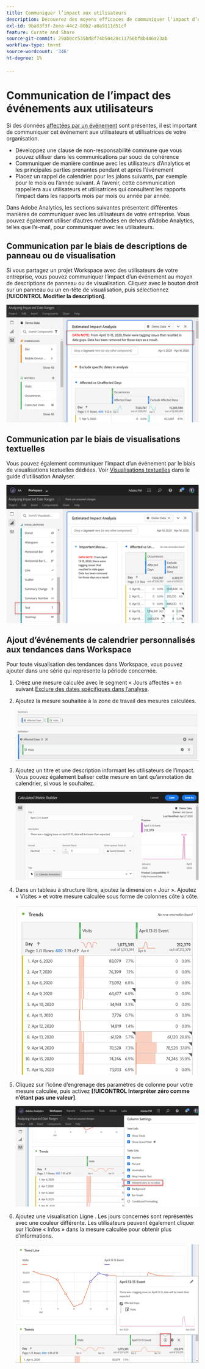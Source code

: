 ```yaml
---
title: Communiquer l’impact aux utilisateurs
description: Découvrez des moyens efficaces de communiquer l’impact d’un événement dans votre organisation.
exl-id: 9ba83f3f-2eea-44c2-80b2-a0a9111d51cf
feature: Curate and Share
source-git-commit: 29ab0cc535bd8f74b50428c11756bf8b446a23ab
workflow-type: tm+mt
source-wordcount: '346'
ht-degree: 1%

---
```


# Communication de l’impact des événements aux utilisateurs

Si des données [affectées par un événement](overview.md) sont présentes, il est important de communiquer cet événement aux utilisateurs et utilisatrices de votre organisation.

* Développez une clause de non-responsabilité commune que vous pouvez utiliser dans les communications par souci de cohérence
* Communiquer de manière continue avec les utilisateurs d’Analytics et les principales parties prenantes pendant et après l’événement
* Placez un rappel de calendrier pour les jalons suivants, par exemple pour le mois ou l’année suivant. À l’avenir, cette communication rappellera aux utilisateurs et utilisatrices qui consultent les rapports l’impact dans les rapports mois par mois ou année par année.

Dans Adobe Analytics, les sections suivantes présentent différentes manières de communiquer avec les utilisateurs de votre entreprise. Vous pouvez également utiliser d’autres méthodes en dehors d’Adobe Analytics, telles que l’e-mail, pour communiquer avec les utilisateurs.

## Communication par le biais de descriptions de panneau ou de visualisation

Si vous partagez un projet Workspace avec des utilisateurs de votre entreprise, vous pouvez communiquer l’impact d’un événement au moyen de descriptions de panneau ou de visualisation. Cliquez avec le bouton droit sur un panneau ou un en-tête de visualisation, puis sélectionnez **[!UICONTROL Modifier la description]**.

![Description du panneau](assets/panel_description.png)

## Communication par le biais de visualisations textuelles

Vous pouvez également communiquer l’impact d’un événement par le biais de visualisations textuelles dédiées. Voir [Visualisations textuelles](/help/analyze/analysis-workspace/visualizations/text.md) dans le guide d’utilisation Analyser.

![Visualisation de texte](assets/text_visualization.png)

## Ajout d’événements de calendrier personnalisés aux tendances dans Workspace

Pour toute visualisation des tendances dans Workspace, vous pouvez ajouter dans une série qui représente la période concernée.

1. Créez une mesure calculée avec le segment « Jours affectés » en suivant [Exclure des dates spécifiques dans l’analyse](segments.md).
1. Ajoutez la mesure souhaitée à la zone de travail des mesures calculées.

   ![Mesure](assets/calcmetric_event.png)

1. Ajoutez un titre et une description informant les utilisateurs de l’impact. Vous pouvez également baliser cette mesure en tant qu’annotation de calendrier, si vous le souhaitez.

   ![Titre et description](assets/calcmetric_title_description.png)

1. Dans un tableau à structure libre, ajoutez la dimension « Jour ». Ajoutez « Visites » et votre mesure calculée sous forme de colonnes côte à côte.

   ![Tableau à structure libre](assets/calcmetric_freeform.png)

1. Cliquez sur l’icône d’engrenage des paramètres de colonne pour votre mesure calculée, puis activez **[!UICONTROL Interpréter zéro comme n’étant pas une valeur]**.

   ![&#x200B; Paramètres des mesures calculées &#x200B;](assets/calcmetric_zero_no_value.png)

1. Ajoutez une visualisation Ligne . Les jours concernés sont représentés avec une couleur différente. Les utilisateurs peuvent également cliquer sur l’icône « Infos » dans la mesure calculée pour obtenir plus d’informations.

   ![&#x200B; Icône Infos &#x200B;](assets/calcmetric_infoicon.png)

